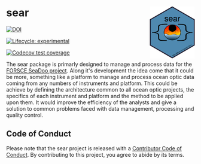 
# sear <a href=''><img src='inst/app/www/hex_sear.png' align="right" height="139" /></a>

[![DOI](https://zenodo.org/badge/DOI/10.5281/zenodo.7459254.svg)](https://doi.org/10.5281/zenodo.7459254)

  <!-- badges: start -->
  [![Lifecycle: experimental](https://img.shields.io/badge/lifecycle-experimental-orange.svg)](https://lifecycle.r-lib.org/articles/stages.html#experimental)
  <!-- badges: end -->
  
  <!-- badges: start -->
  [![Codecov test coverage](https://codecov.io/gh/raphidoc/sear/branch/main/graph/badge.svg)](https://app.codecov.io/gh/raphidoc/sear?branch=main)
  <!-- badges: end -->
  
The sear package is primarly designed to manage and process data for the [FORSCE SeaDoo project](https://ldgizc.uqar.ca/Web/infrastructures-et-equipements/forsce#forsce-english). Along it's development the idea come that it could be more, something like a platform to manage and process ocean optic data coming from any numbers of instruments and platform. This could be achieve by defining the architecture common to all ocean optic projects, the specifics of each instrument and platform and the method to be applied upon them. It would improve the efficiency of the analysts and give a solution to common problems faced with data management, processing and quality control.
  
## Code of Conduct
  
  Please note that the sear project is released with a [Contributor Code of Conduct](https://contributor-covenant.org/version/2/1/CODE_OF_CONDUCT.html). By contributing to this project, you agree to abide by its terms.
